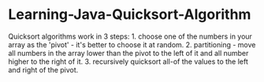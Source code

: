 # Learning-Java-Quicksort-Algorithm

Quicksort algorithms work in 3 steps:
    1. choose one of the numbers in your array as the 'pivot' - it's better to choose it at random.
    2. partitioning - move all numbers in the array lower than the pivot to the left of it and all number higher to the right of it.
    3. recursively quicksort all-of the values to the left and right of the pivot.
